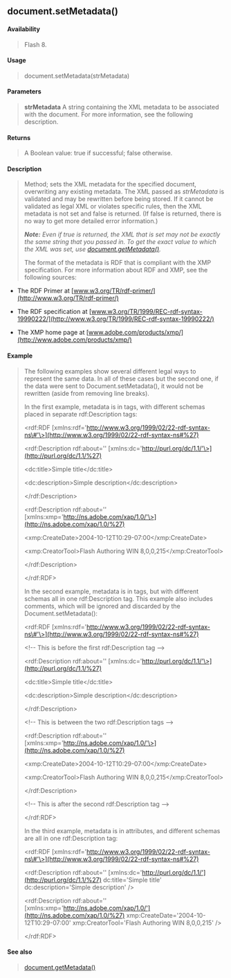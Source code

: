 ## document.setMetadata()

#### Availability

> Flash 8.

#### Usage

> document.setMetadata(strMetadata)

#### Parameters

> **strMetadata** A string containing the XML metadata to be associated with the document. For more information, see the following description.

#### Returns

> A Boolean value: true if successful; false otherwise.

#### Description

> Method; sets the XML metadata for the specified document, overwriting any existing metadata. The XML passed as *strMetadata* is validated and may be rewritten before being stored. If it cannot be validated as legal XML or violates specific rules, then the XML metadata is not set and false is returned. (If false is returned, there is no way to get more detailed error information.)
>
> ***Note:** Even if true is returned, the XML that is set may not be exactly the same string that you passed in. To get the exact value to which the XML was set, use [document.getMetadata()](#_bookmark209).*
>
> The format of the metadata is RDF that is compliant with the XMP specification. For more information about RDF and XMP, see the following sources:

-   The RDF Primer at [www.w3.org/TR/rdf-primer/](http://www.w3.org/TR/rdf-primer/)

-   The RDF specification at [www.w3.org/TR/1999/REC-rdf-syntax-19990222/](http://www.w3.org/TR/1999/REC-rdf-syntax-19990222/)

-   The XMP home page at [www.adobe.com/products/xmp/](http://www.adobe.com/products/xmp/)

#### Example

> The following examples show several different legal ways to represent the same data. In all of these cases but the second one, if the data were sent to Document.setMetadata(), it would not be rewritten (aside from removing line breaks).
>
> In the first example, metadata is in tags, with different schemas placed in separate rdf:Description tags:
>
> \<rdf:RDF [xmlns:rdf='http://www.w3.org/1999/02/22-rdf-syntax-ns\#'\>](http://www.w3.org/1999/02/22-rdf-syntax-ns#%27)
>
> \<rdf:Description rdf:about='' [xmlns:dc='http://purl.org/dc/1.1/'\>](http://purl.org/dc/1.1/%27)
>
> \<dc:title\>Simple title\</dc:title\>
>
> \<dc:description\>Simple description\</dc:description\>
>
> \</rdf:Description\>
>
> \<rdf:Description rdf:about='' [xmlns:xmp='http://ns.adobe.com/xap/1.0/'\>](http://ns.adobe.com/xap/1.0/%27)
>
> \<xmp:CreateDate\>2004-10-12T10:29-07:00\</xmp:CreateDate\>
>
> \<xmp:CreatorTool\>Flash Authoring WIN 8,0,0,215\</xmp:CreatorTool\>
>
> \</rdf:Description\>
>
> \</rdf:RDF\>
>
> In the second example, metadata is in tags, but with different schemas all in one rdf:Description tag. This example also includes comments, which will be ignored and discarded by the Document.setMetadata():
>
> \<rdf:RDF [xmlns:rdf='http://www.w3.org/1999/02/22-rdf-syntax-ns\#'\>](http://www.w3.org/1999/02/22-rdf-syntax-ns#%27)
>
> \<!-- This is before the first rdf:Description tag --\>
>
> \<rdf:Description rdf:about='' [xmlns:dc='http://purl.org/dc/1.1/'\>](http://purl.org/dc/1.1/%27)
>
> \<dc:title\>Simple title\</dc:title\>
>
> \<dc:description\>Simple description\</dc:description\>
>
> \</rdf:Description\>
>
> \<!-- This is between the two rdf:Description tags --\>
>
> \<rdf:Description rdf:about='' [xmlns:xmp='http://ns.adobe.com/xap/1.0/'\>](http://ns.adobe.com/xap/1.0/%27)
>
> \<xmp:CreateDate\>2004-10-12T10:29-07:00\</xmp:CreateDate\>
>
> \<xmp:CreatorTool\>Flash Authoring WIN 8,0,0,215\</xmp:CreatorTool\>
>
> \</rdf:Description\>
>
> \<!-- This is after the second rdf:Description tag --\>
>
> \</rdf:RDF\>
>
> In the third example, metadata is in attributes, and different schemas are all in one rdf:Description tag:
>
> \<rdf:RDF [xmlns:rdf='http://www.w3.org/1999/02/22-rdf-syntax-ns\#'\>](http://www.w3.org/1999/02/22-rdf-syntax-ns#%27)
>
> \<rdf:Description rdf:about='' [xmlns:dc='http://purl.org/dc/1.1/'](http://purl.org/dc/1.1/%27) dc:title='Simple title' dc:description='Simple description' /\>
>
> \<rdf:Description rdf:about='' [xmlns:xmp='http://ns.adobe.com/xap/1.0/'](http://ns.adobe.com/xap/1.0/%27) xmp:CreateDate='2004-10-12T10:29-07:00' xmp:CreatorTool='Flash Authoring WIN 8,0,0,215' /\>
>
> \</rdf:RDF\>

#### See also

> [document.getMetadata()](#_bookmark209)
